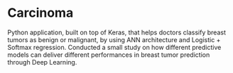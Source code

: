 # Carcinoma

Python application, built on top of Keras, that helps doctors classify breast tumors as benign or malignant, by using ANN architecture and Logistic + Softmax regression. Conducted a small study on how different predictive models can deliver different performances in breast tumor prediction through Deep Learning.
